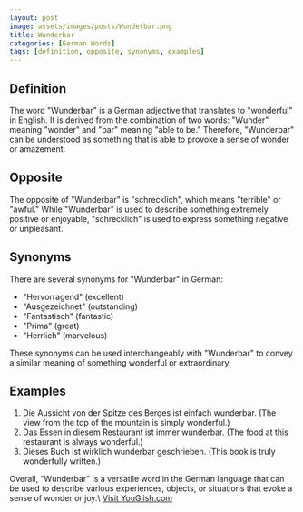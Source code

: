 ```yaml
---
layout: post
image: assets/images/posts/Wunderbar.png
title: Wunderbar
categories: [German Words]
tags: [definition, opposite, synonyms, examples]
---
```


## Definition

The word "Wunderbar" is a German adjective that translates to "wonderful" in English. It is derived from the combination of two words: "Wunder" meaning "wonder" and "bar" meaning "able to be." Therefore, "Wunderbar" can be understood as something that is able to provoke a sense of wonder or amazement.

## Opposite

The opposite of "Wunderbar" is "schrecklich", which means "terrible" or "awful." While "Wunderbar" is used to describe something extremely positive or enjoyable, "schrecklich" is used to express something negative or unpleasant.

## Synonyms

There are several synonyms for "Wunderbar" in German:

- "Hervorragend" (excellent)
- "Ausgezeichnet" (outstanding)
- "Fantastisch" (fantastic)
- "Prima" (great)
- "Herrlich" (marvelous)

These synonyms can be used interchangeably with "Wunderbar" to convey a similar meaning of something wonderful or extraordinary.

## Examples

1. Die Aussicht von der Spitze des Berges ist einfach wunderbar. (The view from the top of the mountain is simply wonderful.)
2. Das Essen in diesem Restaurant ist immer wunderbar. (The food at this restaurant is always wonderful.)
3. Dieses Buch ist wirklich wunderbar geschrieben. (This book is truly wonderfully written.)

Overall, "Wunderbar" is a versatile word in the German language that can be used to describe various experiences, objects, or situations that evoke a sense of wonder or joy.\ <a id="yg-widget-0" class="youglish-widget" data-query="Wunderbar" data-lang="german" data-components="8412" data-auto-start="0" data-bkg-color="theme_light" data-title="How%20to%20pronounce%20Wunderbar%20in%20German"  rel="nofollow" href="https://youglish.com">Visit YouGlish.com</a><script async src="https://youglish.com/public/emb/widget.js" charset="utf-8"></script>